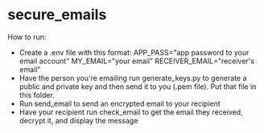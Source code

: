# secure_emails

How to run:

- Create a .env file with this format:
    APP_PASS="app password to your email account"
    MY_EMAIL="your email"
    RECEIVER_EMAIL="receiver's email"
- Have the person you're emailing run generate_keys.py to generate 
a public and private key and then send it to you (.pem file). Put that 
file in this folder.
- Run send_email to send an encrypted email to your recipient
- Have your recipient run check_email to get the email they received, 
decrypt it, and display the message
